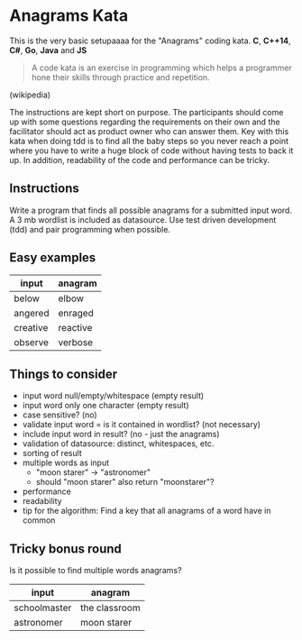 # Anagrams Kata

This is the very basic setupaaaa for the "Anagrams" coding kata. **C**, **C++14**, **C#**, **Go**, **Java** and **JS**

> A code kata is an exercise in programming which helps a programmer hone their skills through practice and repetition.

(wikipedia)

The instructions are kept short on purpose. The participants should come up with some questions regarding the requirements on their own and the facilitator should act as product owner who can answer them. Key with this kata when doing tdd is to find all the baby steps so you never reach a point where you have to write a huge block of code without having tests to back it up. In addition, readability of the code and performance can be tricky.

## Instructions
Write a program that finds all possible anagrams for a submitted input word. A 3 mb wordlist is included as datasource.
Use test driven development (tdd) and pair programming when possible.

## Easy examples

| input | anagram |
| --- | --- |
| below | elbow |
| angered | enraged |
| creative | reactive |
| observe | verbose |

## Things to consider
* input word null/empty/whitespace (empty result)
* input word only one character (empty result)
* case sensitive? (no)
* validate input word = is it contained in wordlist? (not necessary)
* include input word in result? (no - just the anagrams)
* validation of datasource: distinct, whitespaces, etc.
* sorting of result
* multiple words as input
  * "moon starer" -> "astronomer"
  * should "moon starer" also return "moonstarer"? 
* performance
* readability
* tip for the algorithm: Find a key that all anagrams of a word have in common 

## Tricky bonus round
Is it possible to find multiple words anagrams?
	
| input | anagram |
| --- | --- |
| schoolmaster | the classroom |
| astronomer | moon starer |
